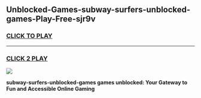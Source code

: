 
## Unblocked-Games-subway-surfers-unblocked-games-Play-Free-sjr9v
<h3>
<a href="https://premium76.site?title=subway-surfers-unblocked-games&ref=10A">CLICK TO PLAY</a></h3>
<hr>

<h3>
<a href="https://premium76.site?title=subway-surfers-unblocked-games&ref=10A">CLICK 2 PLAY</a>
  
</h3>

<a href="https://premium76.site?title=subway-surfers-unblocked-games&ref=10A"><img src="https://clearcache.store/games.png"></a>


**subway-surfers-unblocked-games games unblocked: Your Gateway to Fun and Accessible Online Gaming**
